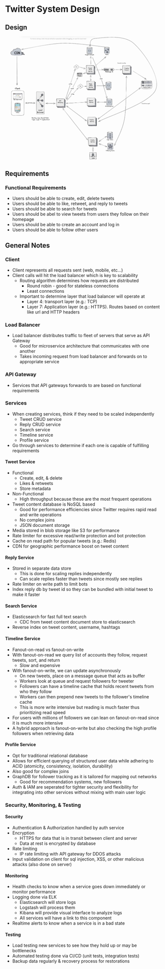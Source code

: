 # Twitter System Design

## Design
![twitter.png](twitter.png)

## Requirements

### Functional Requirements
* Users should be able to create, edit, delete tweets
* Users should be able to like, retweet, and reply to tweets
* Users should be able to search for tweets
* Users should be abel to view tweets from users they follow on their homepage
* Users should be able to create an account and log in
* Users should be able to follow other users

## General Notes

### Client
* Client represents all requests sent (web, mobile, etc...)
* Client calls will hit the load balancer which is key to scalability
  * Routing algorithm determines how requests are distributed
    * Round robin - good for stateless connections
    * Least connections
  * Important to determine layer that load balancer will operate at
    * Layer 4: transport layer (e.g.: TCP)
    * Layer 7: Application layer (e.g.: HTTPS). Routes based on content like url and HTTP headers
### Load Balancer
* Load balancer distributes traffic to fleet of servers that serve as API Gateway
  * Good for microservice architecture that communicates with one another
  * Takes incoming request from load balancer and forwards on to appropriate service

### API Gateway
* Services that API gateways forwards to are based on functional requirements

### Services
* When creating services, think if they need to be scaled independently
  * Tweet CRUD service
  * Reply CRUD service
  * Search service
  * Timeline service
  * Profile service
* Go through services to determine if each one is capable of fulfilling requirements

#### Tweet Service
  * Functional
    * Create, edit, & delete
    * Likes & retweets
    * Store metadata
  * Non-Functional
    * High throughput because these are the most frequent operations
  * Tweet content database is NoSQL based 
    * Good for performance efficiencies since Twitter requires rapid read and write operations
    * No complex joins
    * JSON document storage
  * Media stored in blob storage like S3 for performance
  * Rate limiter for excessive read/write protection and bot protection
* Cache on read path for popular tweets (e.g.: Redis)
* CDN for geographic performance boost on tweet content

#### Reply Service
  * Stored in separate data store
    * This is done for scaling replies independently
    * Can scale replies faster than tweets since mostly see replies
  * Rate limiter on write path to limit bots
  * Index reply db by tweet id so they can be bundled with initial tweet to make it faster

#### Search Service
  * Elasticsearch for fast full text search
    * CDC from tweet content document store to elasticsearch
  * Reverse index on tweet content, username, hashtags

#### Timeline Service
  * Fanout-on-read vs fanout-on-write
  * With fanout-on-read we query list of accounts they follow, request tweets, sort, and return
    * Slow and expensive
  * With fanout-on-write, we can update asynchronously
    * On new tweets, place on a message queue that acts as buffer
    * Workers look at queue and request followers for tweeter
    * Followers can have a timeline cache that holds recent tweets from who they follow
    * Workers can then prepend new tweets to the follower's timeline cache
    * This is more write intensive but reading is much faster thus prioritizing read speed
  * For users with millions of followers we can lean on fanout-on-read since it is much more intensive
  * A hybrid approach is fanout-on-write but also checking the high profile followers when retrieving data

#### Profile Service
  * Opt for traditional relational database
  * Allows for efficient querying of structured user data while adhering to ACID (atomicity, consistency, isolation, durability)
  * Also good for complex joins 
  * GraphDB for follower tracking as it is tailored for mapping out networks
    * Good for recommendation systems, new followers
  * Auth & IAM are seperated for tighter security and flexibility for integrating into other services without mixing with main user logic

### Security, Monitoring, & Testing

#### Security
* Authentication & Authorization handled by auth service
* Encryption 
  * HTTPS for data that is in transit between client and server
  * Data at rest is encrypted by database
* Rate limiting
  * IP rate limiting with API gateway for DDOS attacks
* Input validation on client for sql injection, XSS, or other malicious attacks (also done on server)

#### Monitoring
* Health checks to know when a service goes down immediately or monitor performance
* Logging done via ELK
  * Elasticsearch will store logs
  * Logstash will process them
  * Kibana will provide visual interface to analyze logs
  * All services will have a link to this component
* Realtime alerts to know when a service is in a bad state
  
#### Testing
* Load testing new services to see how they hold up or may be bottlenecks
* Automated testing done via CI/CD (unit tests, integration tests)
* Backup data regularly & recovery process for restorations